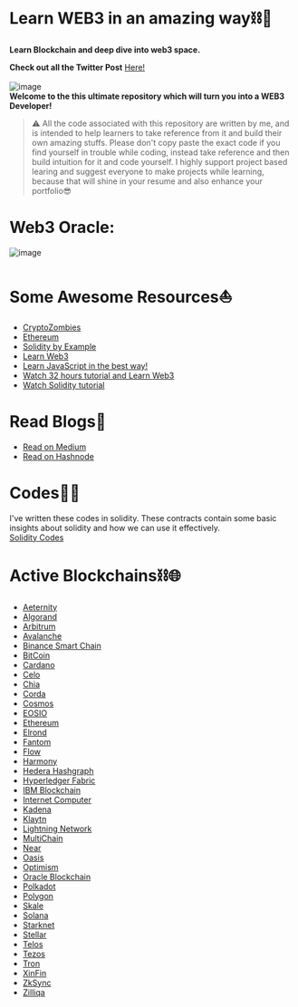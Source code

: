 # Learn WEB3 in an amazing way⛓🤞
**Learn Blockchain and deep dive into web3 space.** <br>

**Check out all the Twitter Post** [Here!](https://github.com/kartikver15gr8/WEB3-For-All/blob/main/Twitter-Posts.md)
<br>
<br>
![image](https://user-images.githubusercontent.com/91731654/199312436-295b76fb-05a1-495e-ad95-1cf42a665aea.png)
<br>
**Welcome to the this ultimate repository which will turn you into a WEB3 Developer!**
<br>
> ⚠️ All the code associated with this repository are written by me, and is intended to help learners to take reference from it and build their own amazing stuffs. Please don't copy paste the exact code if you find yourself in trouble while coding, instead take reference and then build intuition for it and code yourself. I highly support project based learing and suggest everyone to make projects while learning, because that will shine in your resume and also enhance your portfolio😎

# Web3 Oracle:
![image](https://user-images.githubusercontent.com/91731654/203131092-0e0cd767-0fc3-4973-b051-ed40a1f8bfdf.png)


# Some Awesome Resources⛵
- [CryptoZombies](https://cryptozombies.io/)
- [Ethereum](https://ethereum.org/en/)
- [Solidity by Example](https://solidity-by-example.org/)
- [Learn Web3](https://learnweb3.io/)
- [Learn JavaScript in the best way!](https://learnjavascript.online/app.html)
- [Watch 32 hours tutorial and Learn Web3](https://www.youtube.com/watch?v=gyMwXuJrbJQ&t=22635s)
- [Watch Solidity tutorial](https://www.youtube.com/watch?v=EhPeHeoKF88)

# Read Blogs📑
- [Read on Medium](https://medium.com/@Kartikey_verma)
- [Read on Hashnode](https://hashnode.com/@KvofficialX)

# Codes👨‍💻
I've written these codes in solidity. These contracts contain some basic insights about solidity and how we can use it effectively.<br>
[Solidity Codes](https://github.com/kartikver15gr8/Learn-Solidity-with-me)

# Active Blockchains⛓🌐

- [Aeternity](https://aeternity.com/)
- [Algorand](https://www.algorand.com/)
- [Arbitrum](https://offchainlabs.com/)
- [Avalanche](https://www.avax.network/)
- [Binance Smart Chain](https://www.binance.com/en/support/announcement/854415cf3d214371a7b60cf01ead0918)
- [BitCoin](https://bitcoin.org/en/)
- [Cardano](https://cardano.org/) 
- [Celo](https://celo.org/)
- [Chia](https://www.chia.net/)
- [Corda](https://www.corda.net/)
- [Cosmos](https://cosmos.network/)
- [EOSIO](https://eos.io/) 
- [Ethereum](https://ethereum.org/en/)
- [Elrond](https://elrond.com)
- [Fantom](https://fantom.foundation/) 
- [Flow](https://flow.com/) 
- [Harmony](https://www.harmony.one/)
- [Hedera Hashgraph](https://hedera.com/)
- [Hyperledger Fabric](https://www.hyperledger.org/use/fabric) 
- [IBM Blockchain](https://www.ibm.com/blockchain) 
- [Internet Computer](https://internetcomputer.org/) 
- [Kadena](https://kadena.io/) 
- [Klaytn](https://www.klaytn.com/) 
- [Lightning Network](https://lightning.network/) 
- [MultiChain](https://www.multichain.com/) 
- [Near](https://near.org/) 
- [Oasis](https://oasisprotocol.org/)
- [Optimism](https://www.optimism.io/)
- [Oracle Blockchain](https://www.oracle.com/blockchain/)
- [Polkadot](https://polkadot.network/) 
- [Polygon](https://polygon.technology/) 
- [Skale](https://skale.space/) 
- [Solana](https://solana.com/) 
- [Starknet](https://starkware.co/starknet/) 
- [Stellar](https://www.stellar.org/) 
- [Telos](https://www.telos.net/)
- [Tezos](https://tezos.com/) 
- [Tron](https://tron.network/) 
- [XinFin](https://xinfin.org/) 
- [ZkSync](https://zksync.io/) 
- [Zilliqa](https://www.zilliqa.com/) 
